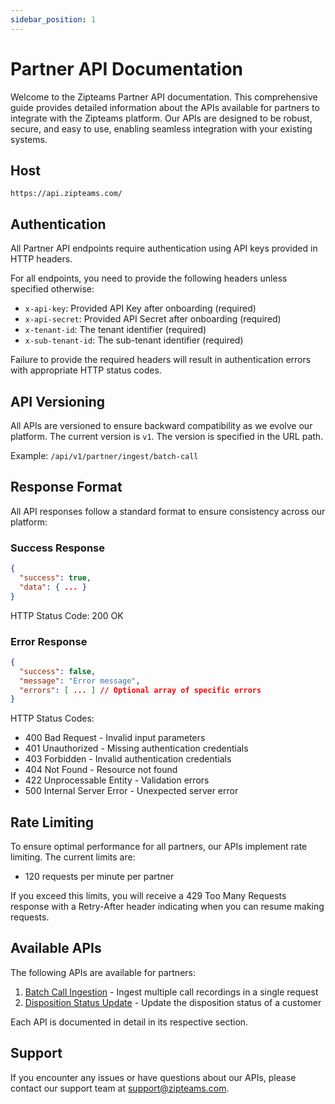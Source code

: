 ```yaml
---
sidebar_position: 1
---
```


# Partner API Documentation

Welcome to the Zipteams Partner API documentation. This comprehensive guide provides detailed information about the APIs available for partners to integrate with the Zipteams platform. Our APIs are designed to be robust, secure, and easy to use, enabling seamless integration with your existing systems.

## Host

`https://api.zipteams.com/`

## Authentication

All Partner API endpoints require authentication using API keys provided in HTTP headers.

For all endpoints, you need to provide the following headers unless specified otherwise:

- `x-api-key`: Provided API Key after onboarding (required)
- `x-api-secret`: Provided API Secret after onboarding (required)
- `x-tenant-id`: The tenant identifier (required)
- `x-sub-tenant-id`: The sub-tenant identifier (required)

Failure to provide the required headers will result in authentication errors with appropriate HTTP status codes.

## API Versioning

All APIs are versioned to ensure backward compatibility as we evolve our platform. The current version is `v1`. The version is specified in the URL path.

Example: `/api/v1/partner/ingest/batch-call`

## Response Format

All API responses follow a standard format to ensure consistency across our platform:

### Success Response

```json
{
  "success": true,
  "data": { ... }
}
```

HTTP Status Code: 200 OK

### Error Response

```json
{
  "success": false,
  "message": "Error message",
  "errors": [ ... ] // Optional array of specific errors
}
```

HTTP Status Codes:
- 400 Bad Request - Invalid input parameters
- 401 Unauthorized - Missing authentication credentials
- 403 Forbidden - Invalid authentication credentials
- 404 Not Found - Resource not found
- 422 Unprocessable Entity - Validation errors
- 500 Internal Server Error - Unexpected server error

## Rate Limiting

To ensure optimal performance for all partners, our APIs implement rate limiting. The current limits are:

- 120 requests per minute per partner

If you exceed this limits, you will receive a 429 Too Many Requests response with a Retry-After header indicating when you can resume making requests.

## Available APIs

The following APIs are available for partners:

1. [Batch Call Ingestion](./batch-call-ingestion.md) - Ingest multiple call recordings in a single request
2. [Disposition Status Update](./disposition-status-update.md) - Update the disposition status of a customer

Each API is documented in detail in its respective section.

## Support

If you encounter any issues or have questions about our APIs, please contact our support team at [support@zipteams.com](mailto:support@zipteams.com).